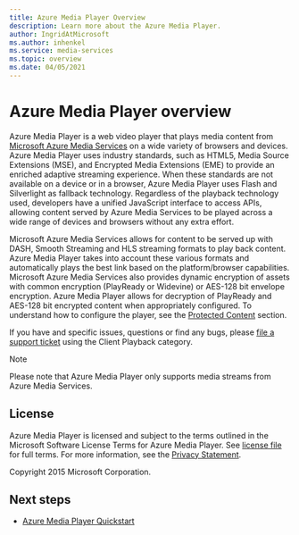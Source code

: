 ```yaml
---
title: Azure Media Player Overview
description: Learn more about the Azure Media Player.
author: IngridAtMicrosoft
ms.author: inhenkel
ms.service: media-services
ms.topic: overview
ms.date: 04/05/2021
---
```


# Azure Media Player overview #

Azure Media Player is a web video player that plays media content from [Microsoft Azure Media Services](https://azure.microsoft.com/services/media-services/) on a wide variety of browsers and devices. Azure Media Player uses industry standards, such as HTML5, Media Source Extensions (MSE), and Encrypted Media Extensions (EME) to provide an enriched adaptive streaming experience.  When these standards are not available on a device or in a browser, Azure Media Player uses Flash and Silverlight as fallback technology. Regardless of the playback technology used, developers have a unified JavaScript interface to access APIs, allowing content served by Azure Media Services to be played across a wide range of devices and browsers without any extra effort.

Microsoft Azure Media Services allows for content to be served up with DASH, Smooth Streaming and HLS streaming formats to play back content. Azure Media Player takes into account these various formats and automatically plays the best link based on the platform/browser capabilities. Microsoft Azure Media Services also provides dynamic encryption of assets with common encryption (PlayReady or Widevine) or AES-128 bit envelope encryption. Azure Media Player allows for decryption of PlayReady and AES-128 bit encrypted content when appropriately configured.  To understand how to configure the player, see the [Protected Content](azure-media-player-protected-content.md) section.

If you have and specific issues, questions or find any bugs, please [file a support ticket](https://ms.portal.azure.com/#blade/Microsoft_Azure_Support/HelpAndSupportBlade/overview) using the Client Playback category.

> [!NOTE]
> Please note that Azure Media Player only supports media streams from Azure Media Services.

## License ##

Azure Media Player is licensed and subject to the terms outlined in the Microsoft Software License Terms for Azure Media Player. See [license file](/legal/azure-media-player/azure-media-player-license) for full terms. For more information, see the [Privacy Statement](https://www.microsoft.com/en-us/privacystatement/default.aspx).

Copyright 2015 Microsoft Corporation.

## Next steps ##

- [Azure Media Player Quickstart](azure-media-player-quickstart.md)
